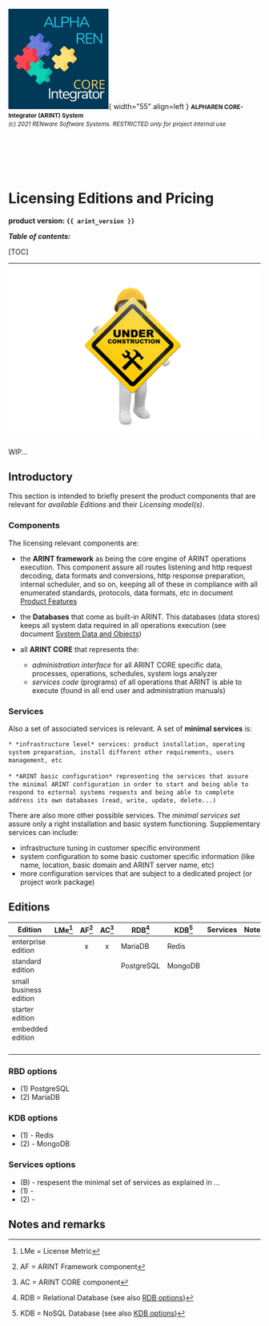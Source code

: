 ![arint_logo](../pictures/arint_logo.png){ width="55" align=left }
<small markdown>**ALPHAREN CORE-Integrator (ARINT) System**<br>
*(c) 2021 RENware Software Systems. RESTRICTED only for project internal use*
</small><br><br><br><br><br><br>


# Licensing Editions and Pricing

**product version: `{{ arint_version }}`**


***Table of contents:***

[TOC]

***


![wip page](../pictures/under_maintenance.png)

WIP...


## Introductory

This section is intended to briefly present the product components that are relevant for *available Editions* and their *Licensing model(s)*.

### Components

The licensing relevant components are:

* the **ARINT framework** as being the core engine of ARINT operations execution. This component assure all routes listening and http request decoding, data formats and conversions, http response preparation, internal scheduler, and so on, keeping all of these in compliance with all enumerated standards, protocols, data formats, etc in document [Product Features](./810.46-Product_Features.md)

* the **Databases** that come as built-in ARINT. This databases (data stores) keeps all system data required in all operations execution (see document [System Data and Objects](./810.03-System_Data_and_Objects.md))

* all **ARINT CORE** that represents the:
    * *administration interface* for all ARINT CORE specific data, processes, operations, schedules, system logs analyzer
    * *services code* (programs) of all operations that ARINT is able to execute (found in all end user and administration manuals)

### Services

Also a set of associated services is relevant. A set of **minimal services** is:

    * *infrastructure level* services: product installation, operating system preparation, install different other requirements, users management, etc

    * *ARINT basic configuration* representing the services that assure the minimal ARINT configuration in order to start and being able to respond to ezternal systems requests and being able to complete address its own databases (read, write, update, delete...)

There are also more other possible services. The *minimal services set* assure only a right installation and basic system functioning. Supplementary services can include:

* infrastructure tuning in customer specific environment
* system configuration to some basic customer specific information (like name, location, basic domain and ARINT server name, etc)
* more configuration services that are subject to a dedicated project (or project work package)





## Editions



| Edition                | LMe[^1] | AF[^2] | AC[^3] | RDB[^4]    | KDB[^5] | Services | Notes |
| ---------------------- | ------- | :----: | :----: | ---------- | ------- | -------- | ----- |
| enterprise edition     |         |   x    |   x    | MariaDB    | Redis   |          |       |
| standard edition       |         |        |        | PostgreSQL | MongoDB |          |       |
| small business edition |         |        |        |            |         |          |       |
| starter edition        |         |        |        |            |         |          |       |
| embedded edition       |         |        |        |            |         |          |       |
|                        |         |        |        |            |         |          |       |
|                        |         |        |        |            |         |          |       |
|                        |         |        |        |            |         |          |       |
|                        |         |        |        |            |         |          |       |




### RBD options

* (1) PostgreSQL
* (2) MariaDB



### KDB options

* (1) - Redis
* (2) - MongoDB



### Services options

* (B) - respesent the minimal set of services as explained in ...
* (1) - 
* (2) - 





## Notes and remarks

[^1]: LMe = License Metric
[^2]: AF = ARINT Framework component
[^3]: AC = ARINT CORE component
[^4]: RDB = Relational Database (see also [RDB options](#rbd-options))
[^5]: KDB = NoSQL Database (see also [KDB options](#kdb-options))



